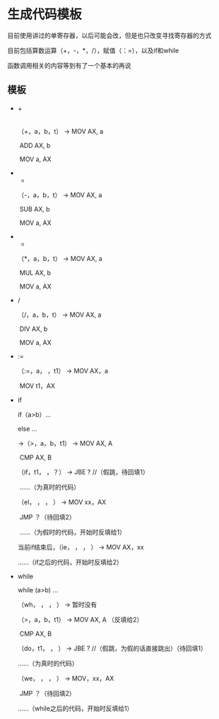 # **生成代码模板**

目前使用讲过的单寄存器，以后可能会改，但是也只改变寻找寄存器的方式

目前包括算数运算（+，-，*，/），赋值（：=），以及if和while

函数调用相关的内容等到有了一个基本的再说

## 模板

- ###### +

  （+，a，b，t）	->	MOV	AX, a

  ​									   ADD	AX, b

  ​									   MOV	a, AX

- -

  （-，a，b，t）	->	MOV	AX, a

  ​									  SUB	AX, b

  ​									  MOV	a, AX

- *

  （*，a，b，t）	->	MOV	AX, a

  ​									  MUL	AX, b

  ​									  MOV	a, AX 

- /

  （/，a，b，t）	->	MOV	AX, a

  ​									  DIV	AX, b

  ​									  MOV	a, AX

- :=

  （:=，a， ，t1）	->	MOV	AX，a

  ​										 MOV	t1，AX

- if

  if（a>b）...

  else ...

  ->（>，a，b，t1）		->	MOV	AX, A

  ​												CMP	AX, B

     （if，t1， ，？）		->	JBE	?				//（假跳，待回填1）

  

  ​	......（为真时的代码）

  

    （el， ， ， ）			 ->	MOV	xx，AX

  ​												JMP	？（待回填2）

  

  ​    ......（为假时的代码，开始时反填给1）

  

  当前if结束后，（ie， ， ， ）	->	MOV	AX，xx

     ......（if之后的代码，开始时反填给2）

- while

  while (a>b) ...

  （wh， ， ， ）		->		暂时没有

  （>，a，b，t1）	  ->		MOV	AX, A		（反填给2）

  ​											   CMP	AX, B

  （do，t1， ， ）	  ->		JBE	?				//（假跳，为假的话直接跳出）（待回填1）

     ......（为真时的代码）

  （we， ， ， ）		->		MOV，xx，AX

  ​											   JMP	？（待回填2）

   ......（while之后的代码，开始时反填给1） 

  

  
